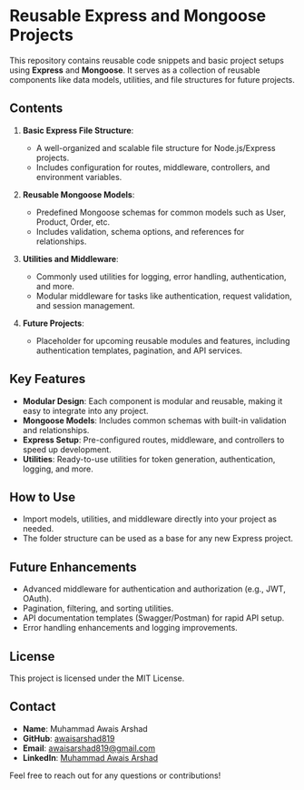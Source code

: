# Reusable Express and Mongoose Projects

This repository contains reusable code snippets and basic project setups using **Express** and **Mongoose**. It serves as a collection of reusable components like data models, utilities, and file structures for future projects.

## Contents

1. **Basic Express File Structure**:
   - A well-organized and scalable file structure for Node.js/Express projects.
   - Includes configuration for routes, middleware, controllers, and environment variables.

2. **Reusable Mongoose Models**:
   - Predefined Mongoose schemas for common models such as User, Product, Order, etc.
   - Includes validation, schema options, and references for relationships.

3. **Utilities and Middleware**:
   - Commonly used utilities for logging, error handling, authentication, and more.
   - Modular middleware for tasks like authentication, request validation, and session management.

4. **Future Projects**:
   - Placeholder for upcoming reusable modules and features, including authentication templates, pagination, and API services.


## Key Features

- **Modular Design**: Each component is modular and reusable, making it easy to integrate into any project.
- **Mongoose Models**: Includes common schemas with built-in validation and relationships.
- **Express Setup**: Pre-configured routes, middleware, and controllers to speed up development.
- **Utilities**: Ready-to-use utilities for token generation, authentication, logging, and more.

## How to Use

- Import models, utilities, and middleware directly into your project as needed.
- The folder structure can be used as a base for any new Express project.

## Future Enhancements

- Advanced middleware for authentication and authorization (e.g., JWT, OAuth).
- Pagination, filtering, and sorting utilities.
- API documentation templates (Swagger/Postman) for rapid API setup.
- Error handling enhancements and logging improvements.

## License

This project is licensed under the MIT License.

## Contact

- **Name**: Muhammad Awais Arshad
- **GitHub**: [awaisarshad819](https://github.com/awaisarshad819)
- **Email**: [awaisarshad819@gmail.com](mailto:awaisarshad819@gmail.com)
- **LinkedIn**: [Muhammad Awais Arshad](https://www.linkedin.com/in/muhammadawais-arshad/)

Feel free to reach out for any questions or contributions!



